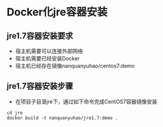 # Docker化jre容器安装

## jre1.7容器安装要求
- 宿主机需要可以连接外部网络
- 宿主机需要已经安装Docker
- 宿主机已经存在镜像nanquanyuhao/centos7:demo

## jre1.7容器安装步骤
- 在项目子目录jre下，通过如下命令完成CentOS7容器镜像安装
```
cd jre
docker build -t nanquanyuhao/jre1.7:demo .
```